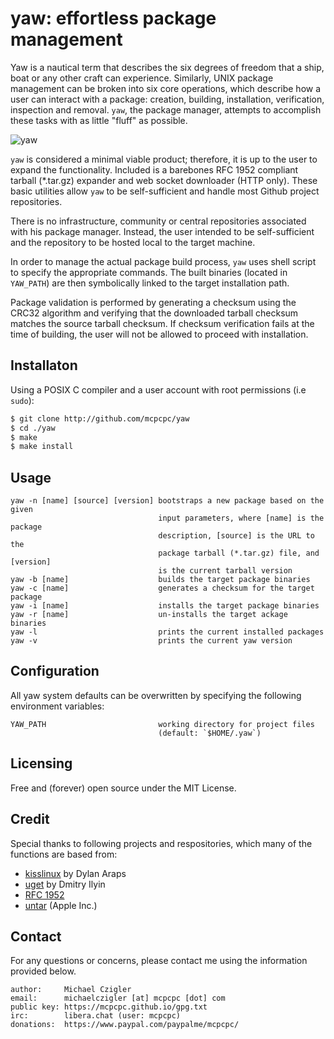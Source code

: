 # yaw: effortless package management

Yaw is a nautical term that describes the six degrees of freedom that a ship,
boat or any other craft can experience. Similarly, UNIX package management can
be broken into six core operations, which describe how a user can interact with
a package: creation, building, installation, verification, inspection and 
removal. `yaw`, the package manager, attempts to accomplish these 
tasks with as little "fluff" as possible.

![yaw](https://upload.wikimedia.org/wikipedia/commons/5/55/USS_Langley_%28CVL-27%29_and_battleship_in_typhoon_1944.jpeg)

`yaw` is considered a minimal viable product; therefore, it is up to
the user to expand the functionality.  Included is a barebones RFC 1952
compliant tarball (\*.tar.gz) expander and web socket downloader (HTTP only). 
These basic utilities allow `yaw` to be self-sufficient and handle 
most Github project repositories.

There is no infrastructure, community or central repositories associated with 
his package manager. Instead, the user intended to be self-sufficient and the 
repository to be hosted local to the target machine.

In order to manage the actual package build process, `yaw` uses shell script 
to specify the appropriate commands. The built binaries (located in 
`YAW_PATH`) are then symbolically linked to the target installation path. 

Package validation is performed by generating a checksum using the CRC32
algorithm and verifying that the downloaded tarball checksum matches the source
tarball checksum. If checksum verification fails at the time of building, the
user will not be allowed to proceed with installation.

## Installaton

Using a POSIX C compiler and a user account with root permissions (i.e `sudo`):

```bash
$ git clone http://github.com/mcpcpc/yaw
$ cd ./yaw
$ make
$ make install
```

## Usage

```
yaw -n [name] [source] [version] bootstraps a new package based on the given 
                                 input parameters, where [name] is the package 
                                 description, [source] is the URL to the 
                                 package tarball (*.tar.gz) file, and [version] 
                                 is the current tarball version
yaw -b [name]                    builds the target package binaries
yaw -c [name]                    generates a checksum for the target package
yaw -i [name]                    installs the target package binaries
yaw -r [name]                    un-installs the target ackage binaries
yaw -l                           prints the current installed packages
yaw -v                           prints the current yaw version
```

## Configuration

All yaw system defaults can be overwritten by specifying the following 
environment variables:

```
YAW_PATH                         working directory for project files 
                                 (default: `$HOME/.yaw`)
```

## Licensing

Free and (forever) open source under the MIT License.

## Credit

Special thanks to following projects and respositories, which many of the
functions are based from:

* [kisslinux](http://github.com/kisslinux) by Dylan Araps
* [uget](https://github.com/OpenIPC/uget) by Dmitry Ilyin
* [RFC 1952](https://www.ietf.org/rfc/rfc1952.txt)
* [untar](https://opensource.apple.com/source/libarchive/libarchive-32/libarchive/contrib/untar.c.auto.html) (Apple Inc.)

## Contact

For any questions or concerns, please contact me using the information
provided below. 

```
author:     Michael Czigler
email:      michaelczigler [at] mcpcpc [dot] com
public key: https://mcpcpc.github.io/gpg.txt
irc:        libera.chat (user: mcpcpc)
donations:  https://www.paypal.com/paypalme/mcpcpc/
```
